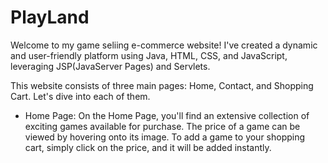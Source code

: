 # PlayLand
Welcome to my game seliing e-commerce website! I've created a dynamic and user-friendly platform using Java, HTML, CSS, and JavaScript, leveraging JSP(JavaServer Pages) and Servlets.

This website consists of three main pages: Home, Contact, and Shopping Cart. Let's dive into each of them.
* Home Page:
  On the Home Page, you'll find an extensive collection of exciting games available for purchase. The price of a game can be viewed by hovering onto its image. To add a game to your shopping cart, simply click on the price, and it will be added instantly.
